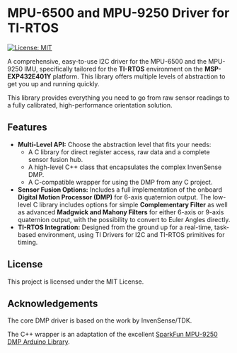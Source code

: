 # MPU-6500 and MPU-9250 Driver for TI-RTOS

[![License: MIT](https://img.shields.io/badge/License-MIT-yellow.svg)](https://opensource.org/licenses/MIT)

A comprehensive, easy-to-use I2C driver for the MPU-6500 and the MPU-9250 IMU, specifically tailored for the **TI-RTOS** environment on the **MSP-EXP432E401Y** platform. This library offers multiple levels of abstraction to get you up and running quickly.

This library provides everything you need to go from raw sensor readings to a fully calibrated, high-performance orientation solution.

## Features

- **Multi-Level API:** Choose the abstraction level that fits your needs:
  - A C library for direct register access, raw data and a complete sensor fusion hub.
  - A high-level C++ class that encapsulates the complex InvenSense DMP.
  - A C-compatible wrapper for using the DMP from any C project.
- **Sensor Fusion Options:** Includes a full implementation of the onboard **Digital Motion Processor (DMP)** for 6-axis quaternion output. The low-level C library includes options for simple **Complementary Filter** as well as advanced  **Madgwick and Mahony Filters** for either 6-axis or 9-axis quaternion output, with the possibility to convert to Euler Angles directly.
- **TI-RTOS Integration:** Designed from the ground up for a real-time, task-based environment, using TI Drivers for I2C and TI-RTOS primitives for timing.

## License

This project is licensed under the MIT License.

## Acknowledgements

The core DMP driver is based on the work by InvenSense/TDK.

The C++ wrapper is an adaptation of the excellent [SparkFun MPU-9250 DMP Arduino Library](https://github.com/sparkfun/SparkFun_MPU-9250-DMP_Arduino_Library).
